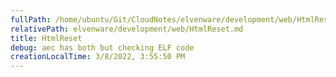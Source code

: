 ```yaml
---
fullPath: /home/ubuntu/Git/CloudNotes/elvenware/development/web/HtmlReset.md
relativePath: elvenware/development/web/HtmlReset.md
title: HtmlReset
debug: aec has both but checking ELF code
creationLocalTime: 3/8/2022, 3:55:50 PM
---
```


<!-- toc -->
<!-- tocstop -->


